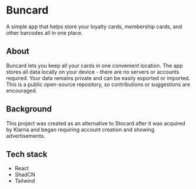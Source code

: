 # Buncard

A simple app that helps store your loyalty cards, membership cards, and other barcodes all in one place.

## About

Buncard lets you keep all your cards in one convenient location. The app stores all data locally on your device - there are no servers or accounts required. Your data remains private and can be easily exported or imported. This is a public open-source repository, so contributions or suggestions are encouraged.

## Background

This project was created as an alternative to Stocard after it was acquired by Klarna and began requiring account creation and showing advertisements.

## Tech stack

- React
- ShadCN
- Tailwind
